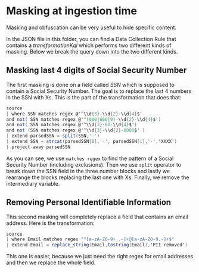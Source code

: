 # Masking at ingestion time

Masking and obfuscation can be very useful to hide specific content.

In the JSON file in this folder, you can find a Data Collection Rule that contains a *transformationKql* which performs two different kinds of masking. Below we break the query down into the two different kinds.

## Masking last 4 digits of Social Security Number

The first masking is done on a field called *SSN* which is supposed to contain a Social Security Number. The goal is to replace the last 4 numbers in the SSN with Xs. This is the part of the transformation that does that:

```csharp
source 
| where SSN matches regex @'^\\d{3}-\\d{2}-\\d{4}$' 
and not( SSN matches regex @'^(000|666|9)-\\d{2}-\\d{4}$')
and not( SSN matches regex @'^\\d{3}-00-\\d{4}$') 
and not (SSN matches regex @'^\\d{3}-\\d{2}-0000$' ) 
| extend parsedSSN = split(SSN,'-') 
| extend SSN = strcat(parsedSSN[0],'-', parsedSSN[1],'-','XXXX') 
| project-away parsedSSN
```

As you can see, we use ```matches regex``` to find the pattern of a Social Security Number (including exclusions). Then we use ```split``` operator to break down the SSN field in the three number blocks and lastly we rearrange the blocks replacing the last one with Xs. Finally, we remove the intermediary variable.

## Removing Personal Identifiable Information

This second masking will completely replace a field that contains an email address. Here is the transformation:

```csharp
source 
| where Email matches regex "^[a-zA-Z0-9+_.-]+@[a-zA-Z0-9.-]+$" 
| extend Email = replace_string(Email,tostring(Email),'PII removed')
```

This one is easier, because we just need the right regex for email addresses and then we replace the whole field.